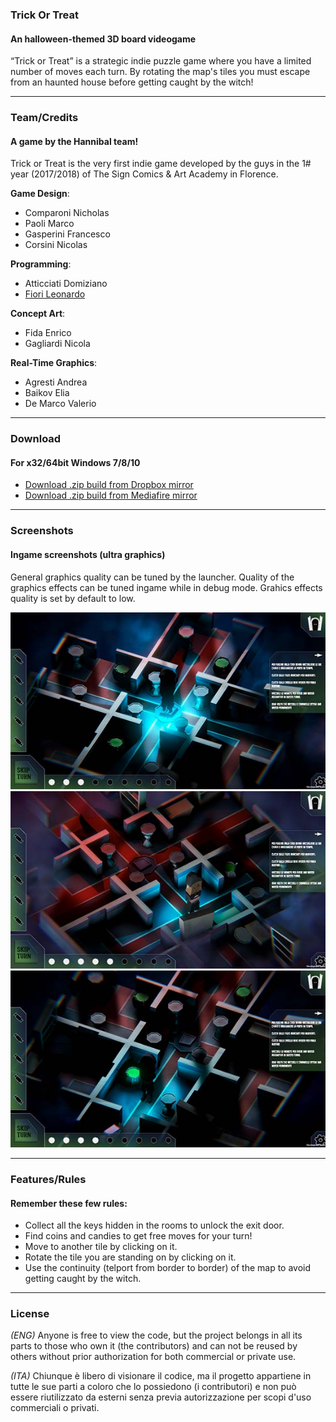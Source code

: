 ### Trick Or Treat
#### An halloween-themed 3D board videogame

“Trick or Treat” is a strategic indie puzzle game where you have a limited number of moves each turn. By rotating the map's tiles you must escape from an haunted house before getting caught by the witch!

---

### Team/Credits
#### A game by the Hannibal team!

Trick or Treat is the very first indie game developed by the guys in the 1# year (2017/2018) of The Sign Comics & Art Academy in Florence.

**Game Design**:
- Comparoni Nicholas
- Paoli Marco
- Gasperini Francesco
- Corsini Nicolas

**Programming**:
- Atticciati Domiziano
- [Fiori Leonardo](www.fiorileonardo.it)

**Concept Art**:
- Fida Enrico
- Gagliardi Nicola

**Real-Time Graphics**:
- Agresti Andrea
- Baikov Elia
- De Marco Valerio

---

### Download
#### For x32/64bit Windows 7/8/10

- [Download .zip build from Dropbox mirror](https://www.dropbox.com/s/mr01760c4xdvymu/TrickOrTreat.zip?dl=1)
- [Download .zip build from Mediafire mirror](http://www.mediafire.com/file/ptbej3loxth4775/TrickOrTreat.zip)

---

### Screenshots
#### Ingame screenshots (ultra graphics)

General graphics quality can be tuned by the launcher.
Quality of the graphics effects can be tuned ingame while in debug mode.
Grahics effects quality is set by default to low.

![](https://raw.githubusercontent.com/Leonardo-Fiori/trickortreat/master/docs/images/Screenshot%20(2).jpg) ![](https://raw.githubusercontent.com/Leonardo-Fiori/trickortreat/master/docs/images/Screenshot%20(3).jpg)![](https://raw.githubusercontent.com/Leonardo-Fiori/trickortreat/master/docs/images/Screenshot%20(1).jpg)

---

### Features/Rules
#### Remember these few rules:
- Collect all the keys hidden in the rooms to unlock the exit door.
- Find coins and candies to get free moves for your turn!
- Move to another tile by clicking on it.
- Rotate the tile you are standing on by clicking on it.
- Use the continuity (telport from border to border) of the map to avoid getting caught by the witch.

---

### License

*(ENG)* Anyone is free to view the code, but the project belongs in all its parts to those who own it (the contributors) and can not be reused by others without prior authorization for both commercial or private use.

*(ITA)* Chiunque è libero di visionare il codice, ma il progetto appartiene in tutte le sue parti a coloro che lo possiedono (i contributori) e non può essere riutilizzato da esterni senza previa autorizzazione per scopi d'uso commerciali o privati.
